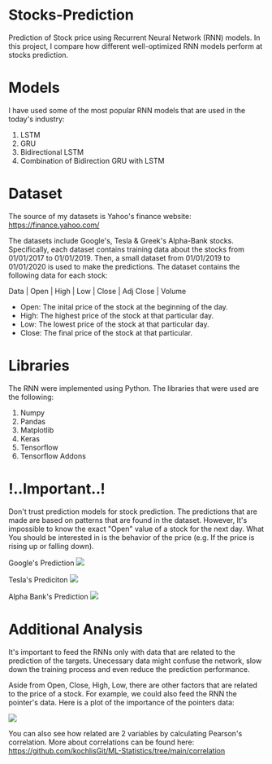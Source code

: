 # Stocks-Prediction
Prediction of Stock price using Recurrent Neural Network (RNN) models. In this project, I compare how different well-optimized RNN models perform at stocks prediction. 

# Models
I have used some of the most popular RNN models that are used in the today's industry:
1. LSTM
2. GRU
3. Bidirectional LSTM
4. Combination of Bidirection GRU with LSTM

# Dataset
The source of my datasets is Yahoo's finance website: https://finance.yahoo.com/

The datasets include Google's, Tesla & Greek's Alpha-Bank stocks. Specifically, each dataset contains training data about the stocks from 01/01/2017 to 01/01/2019. Then, a small dataset from
01/01/2019 to 01/01/2020 is used to make the predictions. The dataset contains the following data for each stock:

Data | Open | High | Low | Close | Adj Close | Volume

* Open: The inital price of the stock at the beginning of the day.
* High: The highest price of the stock at that particular day.
* Low: The lowest price of the stock at that particular day.
* Close: The final price of the stock at that particular.


# Libraries
The RNN were implemented using Python. The libraries that were used are the following:
1. Numpy
2. Pandas
3. Matplotlib
4. Keras
5. Tensorflow
6. Tensorflow Addons

# !..Important..!
Don't trust prediction models for stock prediction. The predictions that are made are based on patterns that are found in the dataset. However, It's impossible to know the exact "Open" value of a stock for the next day. What You should be interested in is the behavior of the price (e.g. If the price is rising up or falling down).

Google's Prediction
![](https://github.com/kochlisGit/Stocks-Prediction/blob/main/google/plots/google_bgru_lstm_plot.png)

Tesla's Prediciton
![](https://github.com/kochlisGit/Stocks-Prediction/blob/main/tesla/plots/tesla_bgru_lstm_plot.png)

Alpha Bank's Prediction
![](https://github.com/kochlisGit/Stocks-Prediction/blob/main/alpha-bank/alpha_predict_plot.png)


# Additional Analysis
It's important to feed the RNNs only with data that are related to the prediction of the targets. Unecessary data might confuse the network, slow down the training process
and even reduce the prediction performance.

Aside from Open, Close, High, Low, there are other factors that are related to the price of a stock. For example, we could also feed the RNN the pointer's data.
Here is a plot of the importance of the pointers data:

![](https://github.com/kochlisGit/Stocks-Prediction/blob/main/alpha-bank/open_pointers_correlation_plot.png)

You can also see how related are 2 variables by calculating Pearson's correlation. More about correlations can be found here: https://github.com/kochlisGit/ML-Statistics/tree/main/correlation
